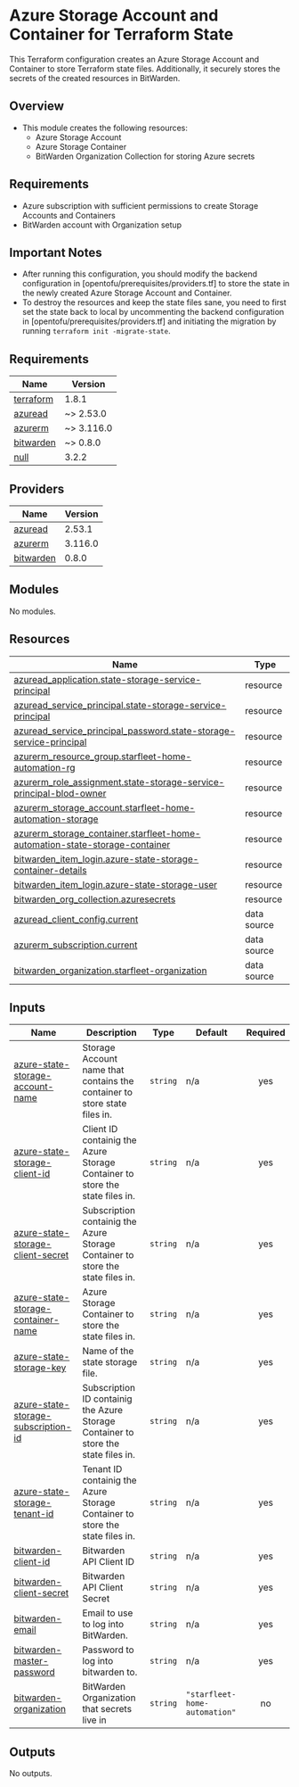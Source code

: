 # Azure Storage Account and Container for Terraform State

This Terraform configuration creates an Azure Storage Account and Container to store Terraform state files. Additionally, it securely stores the secrets of the created resources in BitWarden.

## Overview

* This module creates the following resources:
  * Azure Storage Account
  * Azure Storage Container
  * BitWarden Organization Collection for storing Azure secrets

## Requirements
* Azure subscription with sufficient permissions to create Storage Accounts and Containers
* BitWarden account with Organization setup

## Important Notes

* After running this configuration, you should modify the backend configuration in [opentofu/prerequisites/providers.tf] to store the state in the newly created Azure Storage Account and Container.
* To destroy the resources and keep the state files sane, you need to first set the state back to local by uncommenting the backend configuration in [opentofu/prerequisites/providers.tf] and initiating the migration by running `terraform init -migrate-state`.

## Requirements

| Name | Version |
|------|---------|
| <a name="requirement_terraform"></a> [terraform](#requirement\_terraform) | 1.8.1 |
| <a name="requirement_azuread"></a> [azuread](#requirement\_azuread) | ~> 2.53.0 |
| <a name="requirement_azurerm"></a> [azurerm](#requirement\_azurerm) | ~> 3.116.0 |
| <a name="requirement_bitwarden"></a> [bitwarden](#requirement\_bitwarden) | ~> 0.8.0 |
| <a name="requirement_null"></a> [null](#requirement\_null) | 3.2.2 |

## Providers

| Name | Version |
|------|---------|
| <a name="provider_azuread"></a> [azuread](#provider\_azuread) | 2.53.1 |
| <a name="provider_azurerm"></a> [azurerm](#provider\_azurerm) | 3.116.0 |
| <a name="provider_bitwarden"></a> [bitwarden](#provider\_bitwarden) | 0.8.0 |

## Modules

No modules.

## Resources

| Name | Type |
|------|------|
| [azuread_application.state-storage-service-principal](https://registry.terraform.io/providers/hashicorp/azuread/latest/docs/resources/application) | resource |
| [azuread_service_principal.state-storage-service-principal](https://registry.terraform.io/providers/hashicorp/azuread/latest/docs/resources/service_principal) | resource |
| [azuread_service_principal_password.state-storage-service-principal](https://registry.terraform.io/providers/hashicorp/azuread/latest/docs/resources/service_principal_password) | resource |
| [azurerm_resource_group.starfleet-home-automation-rg](https://registry.terraform.io/providers/hashicorp/azurerm/latest/docs/resources/resource_group) | resource |
| [azurerm_role_assignment.state-storage-service-principal-blod-owner](https://registry.terraform.io/providers/hashicorp/azurerm/latest/docs/resources/role_assignment) | resource |
| [azurerm_storage_account.starfleet-home-automation-storage](https://registry.terraform.io/providers/hashicorp/azurerm/latest/docs/resources/storage_account) | resource |
| [azurerm_storage_container.starfleet-home-automation-state-storage-container](https://registry.terraform.io/providers/hashicorp/azurerm/latest/docs/resources/storage_container) | resource |
| [bitwarden_item_login.azure-state-storage-container-details](https://registry.terraform.io/providers/maxlaverse/bitwarden/latest/docs/resources/item_login) | resource |
| [bitwarden_item_login.azure-state-storage-user](https://registry.terraform.io/providers/maxlaverse/bitwarden/latest/docs/resources/item_login) | resource |
| [bitwarden_org_collection.azuresecrets](https://registry.terraform.io/providers/maxlaverse/bitwarden/latest/docs/resources/org_collection) | resource |
| [azuread_client_config.current](https://registry.terraform.io/providers/hashicorp/azuread/latest/docs/data-sources/client_config) | data source |
| [azurerm_subscription.current](https://registry.terraform.io/providers/hashicorp/azurerm/latest/docs/data-sources/subscription) | data source |
| [bitwarden_organization.starfleet-organization](https://registry.terraform.io/providers/maxlaverse/bitwarden/latest/docs/data-sources/organization) | data source |

## Inputs

| Name | Description | Type | Default | Required |
|------|-------------|------|---------|:--------:|
| <a name="input_azure-state-storage-account-name"></a> [azure-state-storage-account-name](#input\_azure-state-storage-account-name) | Storage Account name that contains the container to store state files in. | `string` | n/a | yes |
| <a name="input_azure-state-storage-client-id"></a> [azure-state-storage-client-id](#input\_azure-state-storage-client-id) | Client ID containig the Azure Storage Container to store the state files in. | `string` | n/a | yes |
| <a name="input_azure-state-storage-client-secret"></a> [azure-state-storage-client-secret](#input\_azure-state-storage-client-secret) | Subscription containig the Azure Storage Container to store the state files in. | `string` | n/a | yes |
| <a name="input_azure-state-storage-container-name"></a> [azure-state-storage-container-name](#input\_azure-state-storage-container-name) | Azure Storage Container to store the state files in. | `string` | n/a | yes |
| <a name="input_azure-state-storage-key"></a> [azure-state-storage-key](#input\_azure-state-storage-key) | Name of the state storage file. | `string` | n/a | yes |
| <a name="input_azure-state-storage-subscription-id"></a> [azure-state-storage-subscription-id](#input\_azure-state-storage-subscription-id) | Subscription ID containig the Azure Storage Container to store the state files in. | `string` | n/a | yes |
| <a name="input_azure-state-storage-tenant-id"></a> [azure-state-storage-tenant-id](#input\_azure-state-storage-tenant-id) | Tenant ID containig the Azure Storage Container to store the state files in. | `string` | n/a | yes |
| <a name="input_bitwarden-client-id"></a> [bitwarden-client-id](#input\_bitwarden-client-id) | Bitwarden API Client ID | `string` | n/a | yes |
| <a name="input_bitwarden-client-secret"></a> [bitwarden-client-secret](#input\_bitwarden-client-secret) | Bitwarden API Client Secret | `string` | n/a | yes |
| <a name="input_bitwarden-email"></a> [bitwarden-email](#input\_bitwarden-email) | Email to use to log into BitWarden. | `string` | n/a | yes |
| <a name="input_bitwarden-master-password"></a> [bitwarden-master-password](#input\_bitwarden-master-password) | Password to log into bitwarden to. | `string` | n/a | yes |
| <a name="input_bitwarden-organization"></a> [bitwarden-organization](#input\_bitwarden-organization) | BitWarden Organization that secrets live in | `string` | `"starfleet-home-automation"` | no |

## Outputs

No outputs.
